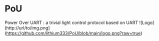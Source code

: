 # PoU
Power Over UART : a trivial light control protocol based on UART
![Logo](http://url/to/img.png](https://github.com/lithium333/PoU/blob/main/logo.png?raw=true)

